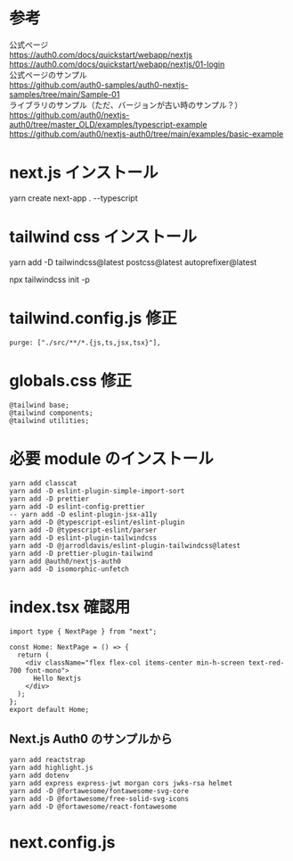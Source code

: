 # 参考
公式ページ  
https://auth0.com/docs/quickstart/webapp/nextjs  
https://auth0.com/docs/quickstart/webapp/nextjs/01-login  
公式ページのサンプル  
https://github.com/auth0-samples/auth0-nextjs-samples/tree/main/Sample-01  
ライブラリのサンプル（ただ、バージョンが古い時のサンプル？）  
https://github.com/auth0/nextjs-auth0/tree/master_OLD/examples/typescript-example  
https://github.com/auth0/nextjs-auth0/tree/main/examples/basic-example  

# next.js インストール

yarn create next-app . --typescript

# tailwind css インストール

yarn add -D tailwindcss@latest postcss@latest autoprefixer@latest

npx tailwindcss init -p

# tailwind.config.js 修正

```
purge: ["./src/**/*.{js,ts,jsx,tsx}"],
```

# globals.css 修正

```
@tailwind base;
@tailwind components;
@tailwind utilities;
```

# 必要 module のインストール

```
yarn add classcat
yarn add -D eslint-plugin-simple-import-sort
yarn add -D prettier
yarn add -D eslint-config-prettier
-- yarn add -D eslint-plugin-jsx-a11y
yarn add -D @typescript-eslint/eslint-plugin
yarn add -D @typescript-eslint/parser
yarn add -D eslint-plugin-tailwindcss
yarn add -D @jarrodldavis/eslint-plugin-tailwindcss@latest
yarn add -D prettier-plugin-tailwind
yarn add @auth0/nextjs-auth0
yarn add -D isomorphic-unfetch
```


# index.tsx 確認用
```
import type { NextPage } from "next";

const Home: NextPage = () => {
  return (
    <div className="flex flex-col items-center min-h-screen text-red-700 font-mono">
      Hello Nextjs
    </div>
  );
};
export default Home;

```

## Next.js Auth0 のサンプルから

```
yarn add reactstrap
yarn add highlight.js
yarn add dotenv
yarn add express express-jwt morgan cors jwks-rsa helmet
yarn add -D @fortawesome/fontawesome-svg-core
yarn add -D @fortawesome/free-solid-svg-icons
yarn add -D @fortawesome/react-fontawesome
```

# next.config.js